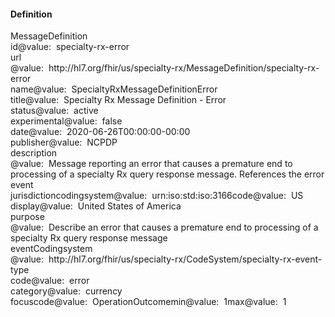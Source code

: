 <h4>Definition</h4>

<div class="fm_ex"><span class="emph0">MessageDefinition</span><br /><span style="display:inline-block"><span class="emph1">id</span><span style="display:inline-block"><span class="leastEmph fhirValue">@value</span>: &nbsp;<span class="valueEmph">specialty-rx-error</span></span></span><br><span style="display:inline-block"><span class="emph1">url</span><span style="display:inline-block"><span class="leastEmph fhirValue">@value</span>: &nbsp;<span class="valueEmph">http://hl7.org/fhir/us/specialty-rx/MessageDefinition/specialty-rx-error</span></span></span><br><span style="display:inline-block"><span class="emph1">name</span><span style="display:inline-block"><span class="leastEmph fhirValue">@value</span>: &nbsp;<span class="valueEmph">SpecialtyRxMessageDefinitionError</span></span></span><br><span style="display:inline-block"><span class="emph1">title</span><span style="display:inline-block"><span class="leastEmph fhirValue">@value</span>: &nbsp;<span class="valueEmph">Specialty Rx Message Definition - Error</span></span></span><br><span style="display:inline-block"><span class="emph1">status</span><span style="display:inline-block"><span class="leastEmph fhirValue">@value</span>: &nbsp;<span class="valueEmph">active</span></span></span><br><span style="display:inline-block"><span class="emph1">experimental</span><span style="display:inline-block"><span class="leastEmph fhirValue">@value</span>: &nbsp;<span class="valueEmph">false</span></span></span><br><span style="display:inline-block"><span class="emph1">date</span><span style="display:inline-block"><span class="leastEmph fhirValue">@value</span>: &nbsp;<span class="valueEmph">2020-06-26T00:00:00-00:00</span></span></span><br><span style="display:inline-block"><span class="emph1">publisher</span><span style="display:inline-block"><span class="leastEmph fhirValue">@value</span>: &nbsp;<span class="valueEmph">NCPDP</span></span></span><br><span style="display:inline-block"><span class="emph1">description</span><span style="display:inline-block"><span class="leastEmph fhirValue">@value</span>: &nbsp;<span class="valueEmph">Message reporting an error that causes a premature end to processing of a specialty Rx query response message. References the error event</span></span></span><br><span style="display:inline-block"><span class="emph1">jurisdiction</span><span style="display:inline-block"><span class="emph2">coding</span></span></span><span style="display:inline-block"><span class="emph3">system</span><span style="display:inline-block"><span class="leastEmph fhirValue">@value</span>: &nbsp;<span class="valueEmph">urn:iso:std:iso:3166</span></span></span><span style="display:inline-block"><span class="emph3">code</span><span style="display:inline-block"><span class="leastEmph fhirValue">@value</span>: &nbsp;<span class="valueEmph">US</span></span></span><span style="display:inline-block"><span class="emph3">display</span><span style="display:inline-block"><span class="leastEmph fhirValue">@value</span>: &nbsp;<span class="boldValueEmph">United States of America</span></span></span><br><span style="display:inline-block"><span class="emph1">purpose</span><span style="display:inline-block"><span class="leastEmph fhirValue">@value</span>: &nbsp;<span class="valueEmph">Describe an error that causes a premature end to processing of a specialty Rx query response message</span></span></span><br><span style="display:inline-block"><span class="emph1">eventCoding</span><span style="display:inline-block"><span class="emph2">system</span></span></span><span style="display:inline-block"><span class="leastEmph fhirValue">@value</span>: &nbsp;<span class="valueEmph">http://hl7.org/fhir/us/specialty-rx/CodeSystem/specialty-rx-event-type</span></span><span style="display:inline-block"><span class="emph2">code</span><span style="display:inline-block"><span class="leastEmph fhirValue">@value</span>: &nbsp;<span class="valueEmph">error</span></span></span><br><span style="display:inline-block"><span class="emph1">category</span><span style="display:inline-block"><span class="leastEmph fhirValue">@value</span>: &nbsp;<span class="valueEmph">currency</span></span></span><br><span style="display:inline-block"><span class="emph1">focus</span><span style="display:inline-block"><span class="emph2">code</span></span></span><span style="display:inline-block"><span class="leastEmph fhirValue">@value</span>: &nbsp;<span class="valueEmph">OperationOutcome</span></span><span style="display:inline-block"><span class="emph2">min</span><span style="display:inline-block"><span class="leastEmph fhirValue">@value</span>: &nbsp;<span class="valueEmph">1</span></span></span><span style="display:inline-block"><span class="emph2">max</span><span style="display:inline-block"><span class="leastEmph fhirValue">@value</span>: &nbsp;<span class="valueEmph">1</span></span></span></div>